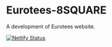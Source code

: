 # Eurotees-8SQUARE
A development of Eurotees website.

[![Netlify Status](https://api.netlify.com/api/v1/badges/58e5f19f-eb84-4f98-8477-a7fa7ea4a88d/deploy-status)](https://app.netlify.com/sites/eightsquare/deploys)

